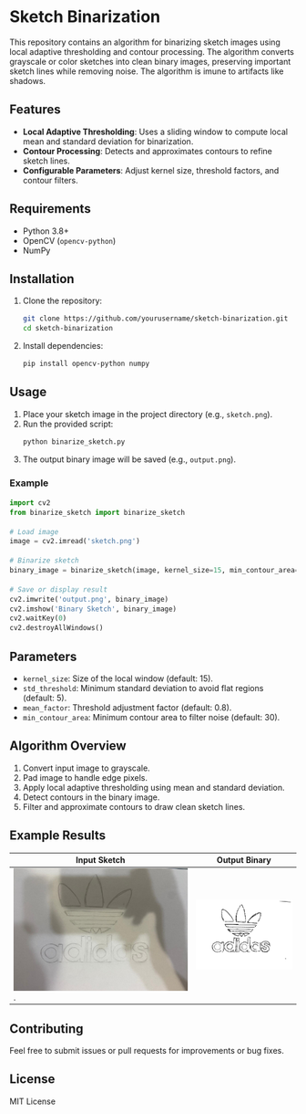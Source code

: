 # Sketch Binarization

This repository contains an algorithm for binarizing sketch images using local adaptive thresholding and contour processing. The algorithm converts grayscale or color sketches into clean binary images, preserving important sketch lines while removing noise. The algorithm is imune to artifacts like shadows.

## Features
- **Local Adaptive Thresholding**: Uses a sliding window to compute local mean and standard deviation for binarization.
- **Contour Processing**: Detects and approximates contours to refine sketch lines.
- **Configurable Parameters**: Adjust kernel size, threshold factors, and contour filters.

## Requirements
- Python 3.8+
- OpenCV (`opencv-python`)
- NumPy

## Installation
1. Clone the repository:
   ```bash
   git clone https://github.com/yourusername/sketch-binarization.git
   cd sketch-binarization
   ```
2. Install dependencies:
   ```bash
   pip install opencv-python numpy
   ```

## Usage
1. Place your sketch image in the project directory (e.g., `sketch.png`).
2. Run the provided script:
   ```bash
   python binarize_sketch.py
   ```
3. The output binary image will be saved (e.g., `output.png`).

### Example
```python
import cv2
from binarize_sketch import binarize_sketch

# Load image
image = cv2.imread('sketch.png')

# Binarize sketch
binary_image = binarize_sketch(image, kernel_size=15, min_contour_area=30)

# Save or display result
cv2.imwrite('output.png', binary_image)
cv2.imshow('Binary Sketch', binary_image)
cv2.waitKey(0)
cv2.destroyAllWindows()
```

## Parameters
- `kernel_size`: Size of the local window (default: 15).
- `std_threshold`: Minimum standard deviation to avoid flat regions (default: 5).
- `mean_factor`: Threshold adjustment factor (default: 0.8).
- `min_contour_area`: Minimum contour area to filter noise (default: 30).

## Algorithm Overview
1. Convert input image to grayscale.
2. Pad image to handle edge pixels.
3. Apply local adaptive thresholding using mean and standard deviation.
4. Detect contours in the binary image.
5. Filter and approximate contours to draw clean sketch lines.

## Example Results
| Input Sketch | Output Binary |
|--------------|---------------|
| ![[input](examples/input.jpeg)](https://github.com/Safwanmahmoud/Sketch-Binarization/blob/main/input.jpeg). | ![[Output](examples/output.png)](https://github.com/Safwanmahmoud/Sketch-Binarization/blob/main/output.png) |

## Contributing
Feel free to submit issues or pull requests for improvements or bug fixes.

## License
MIT License
